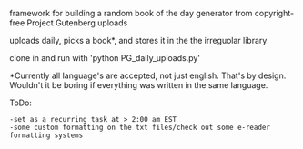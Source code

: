 framework for building a random book of the day generator from copyright-free Project Gutenberg uploads

uploads daily, picks a book*, and stores it in the the irreguolar library

clone in and run with 'python PG_daily_uploads.py'

*Currently all language's are accepted, not just english. That's by design. Wouldn't it be boring if everything was written in the same language.

ToDo:

    -set as a recurring task at > 2:00 am EST
    -some custom formatting on the txt files/check out some e-reader formatting systems

